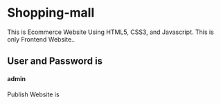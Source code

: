 # Shopping-mall
This is Ecommerce Website Using HTML5, CSS3, and Javascript.
This is only Frontend Website..

<h2>User and Password is</h2>
<h4> admin </h4>
Publish Website is <a href="https://anshu-ecommerce.netlify.app </a>
